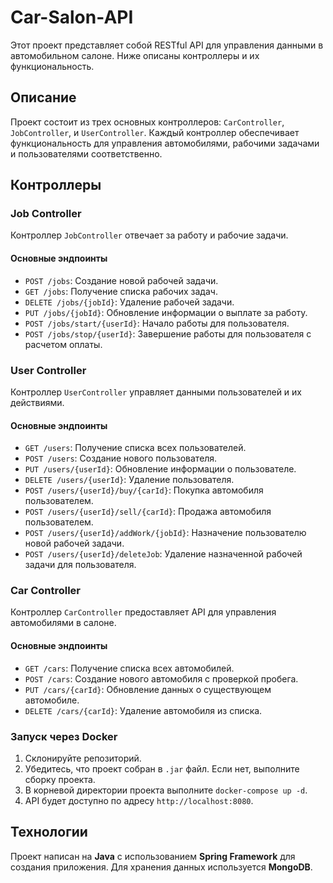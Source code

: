 # Car-Salon-API

Этот проект представляет собой RESTful API для управления данными в автомобильном салоне. Ниже описаны контроллеры и их функциональность.

## Описание

Проект состоит из трех основных контроллеров: `CarController`, `JobController`, и `UserController`. Каждый контроллер обеспечивает функциональность для управления автомобилями, рабочими задачами и пользователями соответственно.

## Контроллеры

### Job Controller

Контроллер `JobController` отвечает за работу и рабочие задачи.

#### Основные эндпоинты

- `POST /jobs`: Создание новой рабочей задачи.
- `GET /jobs`: Получение списка рабочих задач.
- `DELETE /jobs/{jobId}`: Удаление рабочей задачи.
- `PUT /jobs/{jobId}`: Обновление информации о выплате за работу.
- `POST /jobs/start/{userId}`: Начало работы для пользователя.
- `POST /jobs/stop/{userId}`: Завершение работы для пользователя с расчетом оплаты.

### User Controller

Контроллер `UserController` управляет данными пользователей и их действиями.

#### Основные эндпоинты

- `GET /users`: Получение списка всех пользователей.
- `POST /users`: Создание нового пользователя.
- `PUT /users/{userId}`: Обновление информации о пользователе.
- `DELETE /users/{userId}`: Удаление пользователя.
- `POST /users/{userId}/buy/{carId}`: Покупка автомобиля пользователем.
- `POST /users/{userId}/sell/{carId}`: Продажа автомобиля пользователем.
- `POST /users/{userId}/addWork/{jobId}`: Назначение пользователю новой рабочей задачи.
- `POST /users/{userId}/deleteJob`: Удаление назначенной рабочей задачи для пользователя.

### Car Controller

Контроллер `CarController` предоставляет API для управления автомобилями в салоне.

#### Основные эндпоинты

- `GET /cars`: Получение списка всех автомобилей.
- `POST /cars`: Создание нового автомобиля с проверкой пробега.
- `PUT /cars/{carId}`: Обновление данных о существующем автомобиле.
- `DELETE /cars/{carId}`: Удаление автомобиля из списка.

### Запуск через Docker

1. Склонируйте репозиторий.
2. Убедитесь, что проект собран в `.jar` файл. Если нет, выполните сборку проекта.
3. В корневой директории проекта выполните `docker-compose up -d`.
4. API будет доступно по адресу `http://localhost:8080`.


## Технологии

Проект написан на **Java** с использованием **Spring Framework** для создания приложения. Для хранения данных используется **MongoDB**.
